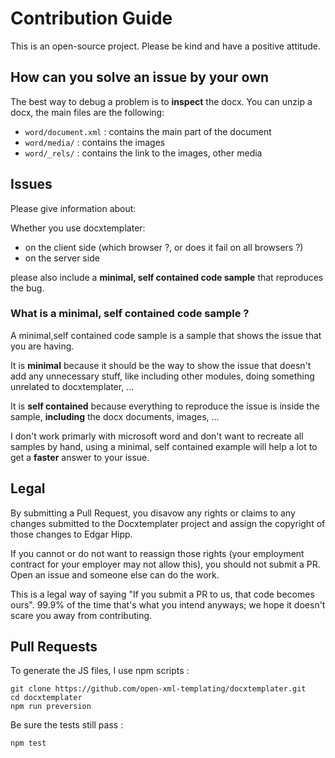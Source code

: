 # Contribution Guide

This is an open-source project. Please be kind and have a positive attitude.

## How can you solve an issue by your own

The best way to debug a problem is to **inspect** the docx. You can unzip a docx, the main files are the following:

- `word/document.xml` : contains the main part of the document
- `word/media/` : contains the images
- `word/_rels/` : contains the link to the images, other media

## Issues

Please give information about:

Whether you use docxtemplater:

- on the client side (which browser ?, or does it fail on all browsers ?)
- on the server side

please also include a **minimal, self contained code sample** that reproduces the bug.

### What is a minimal, self contained code sample ?

A minimal,self contained code sample is a sample that shows the issue that you are having.

It is **minimal** because it should be the way to show the issue that doesn't add any unnecessary stuff, like including other modules, doing something unrelated to docxtemplater, ...

It is **self contained** because everything to reproduce the issue is inside the sample, **including** the docx documents, images, ...

I don't work primarly with microsoft word and don't want to recreate all samples by hand, using a minimal, self contained example will help a lot to get a **faster** answer to your issue.

## Legal

By submitting a Pull Request, you disavow any rights or claims to any changes
submitted to the Docxtemplater project and assign the copyright of
those changes to Edgar Hipp.

If you cannot or do not want to reassign those rights (your employment
contract for your employer may not allow this), you should not submit a PR.
Open an issue and someone else can do the work.

This is a legal way of saying "If you submit a PR to us, that code becomes ours".
99.9% of the time that's what you intend anyways; we hope it doesn't scare you
away from contributing.

## Pull Requests

To generate the JS files, I use npm scripts :

```
git clone https://github.com/open-xml-templating/docxtemplater.git
cd docxtemplater
npm run preversion
```

Be sure the tests still pass :

```
npm test
```
